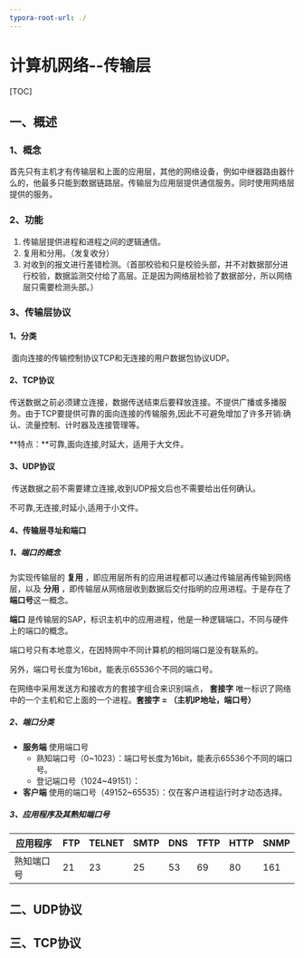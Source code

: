 ```yaml
---
typora-root-url: ./
---
```


# 计算机网络--传输层

[TOC]

## 一、概述

### 1、概念

​		首先只有主机才有传输层和上面的应用层，其他的网络设备，例如中继器路由器什么的，他最多只能到数据链路层。传输层为应用层提供通信服务。同时使用网络层提供的服务。

### 2、功能

1. 传输层提供进程和进程之间的逻辑通信。
2. 复用和分用。（发复收分）
3. 对收到的报文进行差错检测。（首部校验和只是校验头部，并不对数据部分进行校验，数据监测交付给了高层。正是因为网络层检验了数据部分，所以网络层只需要检测头部。）

### 3、传输层协议

#### 1、分类

​		面向连接的传输控制协议TCP和无连接的用户数据包协议UDP。

#### 2、TCP协议

​		传送数据之前必须建立连接，数据传送结束后要释放连接。不提供广播或多播服务。由于TCP要提供可靠的面向连接的传输服务,因此不可避免增加了许多开销:确认、流量控制、计时器及连接管理等。

**特点：**可靠,面向连接,时延大，适用于大文件。

#### 3、UDP协议

​		传送数据之前不需要建立连接,收到UDP报文后也不需要给出任何确认。

不可靠,无连接,时延小,适用于小文件。

#### 4、传输层寻址和端口

##### 1、端口的概念

为实现传输层的 **复用** ，即应用层所有的应用进程都可以通过传输层再传输到网络层，以及 **分用** ，即传输层从网络层收到数据后交付指明的应用进程。于是存在了 **端口号**这一概念。

**端口** 是传输层的SAP，标识主机中的应用进程，他是一种逻辑端口，不同与硬件上的端口的概念。

端口号只有本地意义，在因特网中不同计算机的相同端口是没有联系的。

另外，端口号长度为16bit，能表示65536个不同的端口号。

在网络中采用发送方和接收方的套接字组合来识别端点， **套接字** 唯一标识了网络中的一个主机和它上面的一个进程。**套接字 = （主机IP地址，端口号）**

##### 2、端口分类

- **服务端** 使用端口号
  - 熟知端口号（0~1023）：端口号长度为16bit，能表示65536个不同的端口号。
  - 登记端口号（1024~49151）：
- **客户端** 使用的端口号（49152~65535）：仅在客户进程运行时才动态选择。

##### 3、应用程序及其熟知端口号

| 应用程序   | FTP  | TELNET | SMTP | DNS  | TFTP | HTTP | SNMP |
| ---------- | ---- | ------ | ---- | ---- | ---- | ---- | ---- |
| 熟知端口号 | 21   | 23     | 25   | 53   | 69   | 80   | 161  |

## 二、UDP协议



## 三、TCP协议



